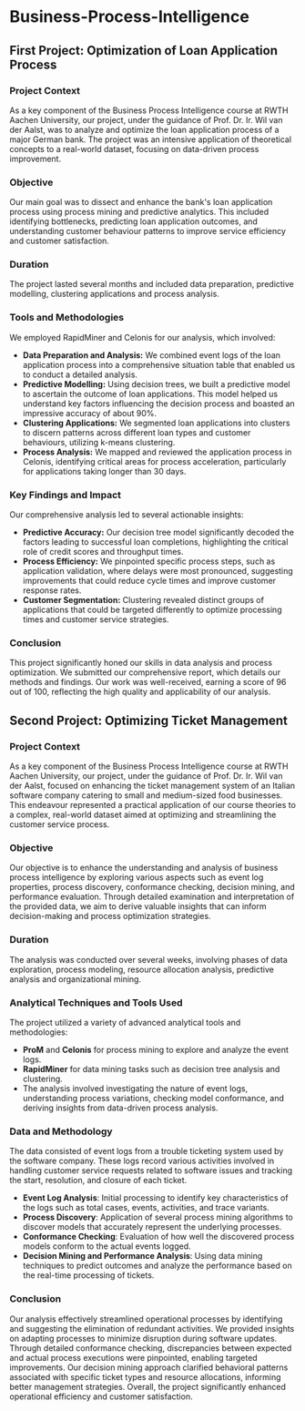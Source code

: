 # Business-Process-Intelligence
## First Project: Optimization of Loan Application Process

### Project Context

As a key component of the Business Process Intelligence course at RWTH Aachen University, our project, under the guidance of Prof. Dr. Ir. Wil van der Aalst, was to analyze and optimize the loan application process of a major German bank. The project was an intensive application of theoretical concepts to a real-world dataset, focusing on data-driven process improvement.

### Objective
Our main goal was to dissect and enhance the bank's loan application process using process mining and predictive analytics. This included identifying bottlenecks, predicting loan application outcomes, and understanding customer behaviour patterns to improve service efficiency and customer satisfaction.

### **Duration**

The project lasted several months and included data preparation, predictive modelling, clustering applications and process analysis.

### **Tools and Methodologies**

We employed RapidMiner and Celonis for our analysis, which involved:

- **Data Preparation and Analysis:** We combined event logs of the loan application process into a comprehensive situation table that enabled us to conduct a detailed analysis.
- **Predictive Modelling:** Using decision trees, we built a predictive model to ascertain the outcome of loan applications. This model helped us understand key factors influencing the decision process and boasted an impressive accuracy of about 90%.
- **Clustering Applications:** We segmented loan applications into clusters to discern patterns across different loan types and customer behaviours, utilizing k-means clustering.
- **Process Analysis:** We mapped and reviewed the application process in Celonis, identifying critical areas for process acceleration, particularly for applications taking longer than 30 days.

### Key Findings and Impact

Our comprehensive analysis led to several actionable insights:

- **Predictive Accuracy:** Our decision tree model significantly decoded the factors leading to successful loan completions, highlighting the critical role of credit scores and throughput times.
- **Process Efficiency:** We pinpointed specific process steps, such as application validation, where delays were most pronounced, suggesting improvements that could reduce cycle times and improve customer response rates.
- **Customer Segmentation:** Clustering revealed distinct groups of applications that could be targeted differently to optimize processing times and customer service strategies.

### Conclusion

This project significantly honed our skills in data analysis and process optimization. We submitted our comprehensive report, which details our methods and findings. Our work was well-received, earning a score of 96 out of 100, reflecting the high quality and applicability of our analysis.

## Second Project: Optimizing Ticket Management

### Project Context

As a key component of the Business Process Intelligence course at RWTH Aachen University, our project, under the guidance of Prof. Dr. Ir. Wil van der Aalst, focused on enhancing the ticket management system of an Italian software company catering to small and medium-sized food businesses. This endeavour represented a practical application of our course theories to a complex, real-world dataset aimed at optimizing and streamlining the customer service process.

### Objective

Our objective is to enhance the understanding and analysis of business process intelligence by exploring various aspects such as event log properties, process discovery, conformance checking, decision mining, and performance evaluation. Through detailed examination and interpretation of the provided data, we aim to derive valuable insights that can inform decision-making and process optimization strategies.

### **Duration**

The analysis was conducted over several weeks, involving phases of data exploration, process modeling, resource allocation analysis, predictive analysis and organizational mining.

### **Analytical Techniques and Tools Used**

The project utilized a variety of advanced analytical tools and methodologies:

- **ProM** and **Celonis** for process mining to explore and analyze the event logs.
- **RapidMiner** for data mining tasks such as decision tree analysis and clustering.
- The analysis involved investigating the nature of event logs, understanding process variations, checking model conformance, and deriving insights from data-driven process analysis.

### **Data and Methodology**

The data consisted of event logs from a trouble ticketing system used by the software company. These logs record various activities involved in handling customer service requests related to software issues and tracking the start, resolution, and closure of each ticket.

- **Event Log Analysis**: Initial processing to identify key characteristics of the logs such as total cases, events, activities, and trace variants.
- **Process Discovery**: Application of several process mining algorithms to discover models that accurately represent the underlying processes.
- **Conformance Checking**: Evaluation of how well the discovered process models conform to the actual events logged.
- **Decision Mining and Performance Analysis**: Using data mining techniques to predict outcomes and analyze the performance based on the real-time processing of tickets.

### **Conclusion**

Our analysis effectively streamlined operational processes by identifying and suggesting the elimination of redundant activities. We provided insights on adapting processes to minimize disruption during software updates. Through detailed conformance checking, discrepancies between expected and actual process executions were pinpointed, enabling targeted improvements. Our decision mining approach clarified behavioral patterns associated with specific ticket types and resource allocations, informing better management strategies. Overall, the project significantly enhanced operational efficiency and customer satisfaction.

